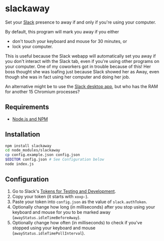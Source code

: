 slackaway
============

Set your [Slack](https://slack.com/) presence to away if and only if you're using your computer.

By default, this program will mark you away if you either 

* don't touch your keyboard and mouse for 30 minutes, or
* lock your computer.

This is useful because the Slack webapp will automatically set you away if you don't interact with the Slack tab, even if you're using other programs on your computer. One of my coworkers got in trouble because of this! Her boss thought she was loafing just because Slack showed her as Away, even though she was in fact using her computer and doing her job.

An alternative might be to use the [Slack desktop app](https://slack.com/downloads), but who has the RAM for another 15 Chromium processes?

## Requirements

- [Node.js and NPM](https://nodejs.org/en/)

## Installation
```bash
npm install slackaway
cd node_modules/slackaway
cp config.example.json config.json
$EDITOR config.json # See Configuration below
node index.js
```

## Configuration

1. Go to Slack's [Tokens for Testing and Development](https://api.slack.com/docs/oauth-test-tokens).
2. Copy your token (it starts with `xoxp-`).
3. Paste your token into `config.json` as the value of `slack.authToken`.
4. Optionally change how long (in milliseconds) after you stop using your keyboard and mouse for you to be marked away (`awayStatus.idleTimeBeforeAway`).
5. Optionally change how often (in milliseconds) to check if you've stopped using your keyboard and mouse (`awayStatus.idleTimePollInterval`).
